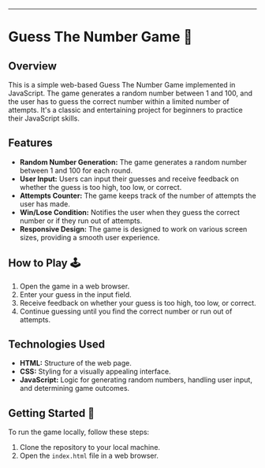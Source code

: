---

# Guess The Number Game 🎲

## Overview

This is a simple web-based Guess The Number Game implemented in JavaScript. The game generates a random number between 1 and 100, and the user has to guess the correct number within a limited number of attempts. It's a classic and entertaining project for beginners to practice their JavaScript skills.

## Features

- **Random Number Generation:** The game generates a random number between 1 and 100 for each round.
- **User Input:** Users can input their guesses and receive feedback on whether the guess is too high, too low, or correct.
- **Attempts Counter:** The game keeps track of the number of attempts the user has made.
- **Win/Lose Condition:** Notifies the user when they guess the correct number or if they run out of attempts.
- **Responsive Design:** The game is designed to work on various screen sizes, providing a smooth user experience.

## How to Play 🕹️

1. Open the game in a web browser.
2. Enter your guess in the input field.
3. Receive feedback on whether your guess is too high, too low, or correct.
4. Continue guessing until you find the correct number or run out of attempts.

## Technologies Used

- **HTML:** Structure of the web page.
- **CSS:** Styling for a visually appealing interface.
- **JavaScript:** Logic for generating random numbers, handling user input, and determining game outcomes.

## Getting Started 🚀

To run the game locally, follow these steps:

1. Clone the repository to your local machine.
2. Open the `index.html` file in a web browser.
